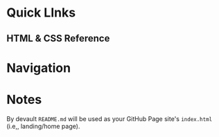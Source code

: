 # Quick LInks
## HTML & CSS Reference

# Navigation

# Notes
By devault `README.md` will be used as your GitHub Page site's `index.html` (i.e,, landing/home page).
